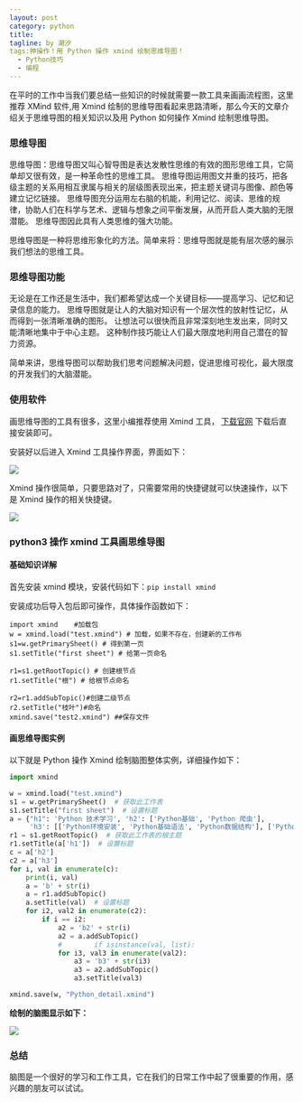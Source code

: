 ```yaml
---
layout: post
category: python
title: 
tagline: by 潮汐
tags:神操作！用 Python 操作 xmind 绘制思维导图！
  - Python技巧
  - 编程
---
```


在平时的工作中当我们要总结一些知识的时候就需要一款工具来画画流程图，这里推荐 XMind 软件,用 Xmind 绘制的思维导图看起来思路清晰，那么今天的文章介绍关于思维导图的相关知识以及用 Python 如何操作 Xmind 绘制思维导图。


### 思维导图

思维导图：思维导图又叫心智导图是表达发散性思维的有效的图形思维工具，它简单却又很有效，是一种革命性的思维工具。
思维导图运用图文并重的技巧，把各级主题的关系用相互隶属与相关的层级图表现出来，把主题关键词与图像、颜色等建立记忆链接。
思维导图充分运用左右脑的机能，利用记忆、阅读、思维的规律，协助人们在科学与艺术、逻辑与想象之间平衡发展，从而开启人类大脑的无限潜能。
思维导图因此具有人类思维的强大功能。

思维导图是一种将思维形象化的方法。简单来将：思维导图就是能有层次感的展示我们想法的思维工具。


### 思维导图功能

无论是在工作还是生活中，我们都希望达成一个关键目标——提高学习、记忆和记录信息的能力。
思维导图就是让人的大脑对知识有一个层次性的放射性记忆，从而得到一张清晰准确的图形。
让想法可以很快而且非常深刻地生发出来，同时又能清晰地集中于中心主题。
这种制作技巧能让人们最大限度地利用自己潜在的智力资源。

简单来讲，思维导图可以帮助我们思考问题解决问题，促进思维可视化，最大限度的开发我们的大脑潜能。

### 使用软件

画思维导图的工具有很多，这里小编推荐使用 Xmind 工具，
[下载官网](http://www.xmindchina.net/xiazai.html)
下载后直接安装即可。

安装好以后进入 Xmind 工具操作界面，界面如下：

![](https://files.mdnice.com/user/6478/bfac8b4c-6288-410d-a998-1afc4e0d0bf8.png)

Xmind 操作很简单，只要思路对了，只需要常用的快捷键就可以快速操作，以下是 Xmind 操作的相关快捷键。

![](https://files.mdnice.com/user/6478/ed0e1db0-6a61-4a75-88e1-1fbd07f94701.png)

### python3 操作 xmind 工具画思维导图

#### 基础知识详解

首先安装 xmind 模块，安装代码如下：`pip install xmind`

安装成功后导入包后即可操作，具体操作函数如下：

```pythin
import xmind    #加载包
w = xmind.load("test.xmind") # 加载，如果不存在，创建新的工作布
s1=w.getPrimarySheet() # 得到第一页
s1.setTitle("first sheet") # 给第一页命名
    
r1=s1.getRootTopic() # 创建根节点
r1.setTitle("根") # 给根节点命名

r2=r1.addSubTopic()#创建二级节点
r2.setTitle("枝叶")#命名
xmind.save("test2.xmind") ##保存文件
```

#### 画思维导图实例

以下就是 Python 操作 Xmind 绘制脑图整体实例，详细操作如下：

```python
import xmind

w = xmind.load("test.xmind")
s1 = w.getPrimarySheet()  # 获取此工作表
s1.setTitle("first sheet")  # 设置标题
a = {"h1": 'Python 技术学习', 'h2': ['Python基础', 'Python 爬虫'],
     'h3': [['Python环境安装', 'Python基础语法', 'Python数据结构'], ['Python爬虫基础知识详解', 'Python爬虫相关模块详解']]}
r1 = s1.getRootTopic()  # 获取此工作表的根主题
r1.setTitle(a['h1'])  # 设置标题
c = a['h2']
c2 = a['h3']
for i, val in enumerate(c):
    print(i, val)
    a = 'b' + str(i)
    a = r1.addSubTopic()
    a.setTitle(val)  # 设置标题
    for i2, val2 in enumerate(c2):
        if i == i2:
            a2 = 'b2' + str(i)
            a2 = a.addSubTopic()
            #        if isinstance(val, list):
            for i3, val3 in enumerate(val2):
                a3 = 'b3' + str(i3)
                a3 = a2.addSubTopic()
                a3.setTitle(val3)

xmind.save(w, "Python_detail.xmind")
```
**绘制的脑图显示如下：**

![](https://files.mdnice.com/user/6478/51e30f24-d83d-4854-9b16-01c7a7815fd5.png)

### 总结

脑图是一个很好的学习和工作工具，它在我们的日常工作中起了很重要的作用，感兴趣的朋友可以试试。



